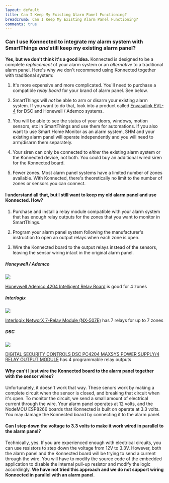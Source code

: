 ```yaml
---
layout: default
title: Can I Keep My Existing Alarm Panel Functioning?
breadcrumb: Can I Keep My Existing Alarm Panel Functioning?
comments: true
---
```


### Can I use Konnected to integrate my alarm system with SmartThings _and_ still keep my existing alarm panel?

**Yes, but we don't think it's a good idea.** Konnected is designed to be a complete _replacement_ of your alarm system
 or an _alternative_ to a traditional alarm panel. Here's why we don't recommend using Konnected together with traditional system:

1. It's more expensive and more complicated. You'll need to purchase a compatible _relay board_ for your brand of alarm
panel. See below.

1. SmartThings will _not_ be able to arm or disarm your existing alarm system. If you want to do that, look into a product
called [Envasalink EVL-4](https://www.amazon.com/Envisalink-EVL-4EZR-Security-Interface-Honeywell/dp/B016WQTJ4S/ref=as_li_ss_tl?ie=UTF8&qid=1503204963&sr=8-2&keywords=envisalink+evl-4&linkCode=ll1&tag=konnected-io-20&linkId=940604dde67e8187a5136a776d666c95)
for DSC and Honewell / Ademco systems.

1. You will be able to see the status of your doors, windows, motion sensors, etc in SmartThings and use them for 
automations. If you also want to use Smart Home Monitor as an alarm system,
SHM and your existing alarm panel will operate independently and you will need to arm/disarm them separately.

1. Your siren can only be connected to _either_ the existing alarm system or the Konnected device, not both. You could
buy an additional wired siren for the Konnected board.

1. Fewer zones. Most alarm panel systems have a limited number of zones available. With Konnected, there's theoretically
no limit to the number of zones or sensors you can connect. 

#### I understand all that, but I still want to keep my old alarm panel and use Konnected. How?

1. Purchase and install a relay module compatible with your alarm system that has enough relay outputs for the zones that
you want to monitor in SmartThings.

1. Program your alarm panel system following the manufacturer's instruction to open an output relays when each zone is
open.

1. Wire the Konnected board to the output relays instead of the sensors, leaving the sensor wiring intact in the original alarm panel.

##### Honeywell / Ademco

<a class="img-product" href="https://www.amazon.com/Honeywell-Ademco-4204-Intelligent-Relay/dp/B000GUSMGS/ref=as_li_ss_il?s=hi&ie=UTF8&qid=1503202122&sr=1-1&keywords=ademco+4204&linkCode=li1&tag=konnected-io-20&linkId=9dfa83e2a3a27797464f22ec567171c7" target="_blank"><img border="0" src="//ws-na.amazon-adsystem.com/widgets/q?_encoding=UTF8&ASIN=B000GUSMGS&Format=_SL110_&ID=AsinImage&MarketPlace=US&ServiceVersion=20070822&WS=1&tag=konnected-io-20" ></a><img src="https://ir-na.amazon-adsystem.com/e/ir?t=konnected-io-20&l=li1&o=1&a=B000GUSMGS" width="1" height="1" border="0" alt="" style="border:none !important; margin:0px !important;" />

[Honeywell Ademco 4204 Intelligent Relay Board](https://www.amazon.com/Honeywell-Ademco-4204-Intelligent-Relay/dp/B000GUSMGS/ref=as_li_ss_tl?s=hi&ie=UTF8&qid=1503202122&sr=1-1&keywords=ademco+4204&linkCode=ll1&tag=konnected-io-20&linkId=1ee1ece072069c73007928662aba3d94)
is good for 4 zones
<br style="clear:both;"/>

##### Interlogix

<a class="img-product" href="https://www.amazon.com/Interlogix-NetworX-7-Relay-Module-NX-507E/dp/B00171AG6O/ref=as_li_ss_il?ie=UTF8&qid=1503202275&sr=8-2&keywords=nx507E&linkCode=li1&tag=konnected-io-20&linkId=cfa4655e45e4e522da0d12bfc3689f98" target="_blank"><img border="0" src="//ws-na.amazon-adsystem.com/widgets/q?_encoding=UTF8&ASIN=B00171AG6O&Format=_SL110_&ID=AsinImage&MarketPlace=US&ServiceVersion=20070822&WS=1&tag=konnected-io-20" ></a><img src="https://ir-na.amazon-adsystem.com/e/ir?t=konnected-io-20&l=li1&o=1&a=B00171AG6O" width="1" height="1" border="0" alt="" style="border:none !important; margin:0px !important;" />

[Interlogix NetworX 7-Relay Module (NX-507E)](https://www.amazon.com/Interlogix-NetworX-7-Relay-Module-NX-507E/dp/B00171AG6O/ref=as_li_ss_tl?ie=UTF8&qid=1503202275&sr=8-2&keywords=nx507E&linkCode=ll1&tag=konnected-io-20&linkId=439b794e1f57baeee4ae42ad3b3612f3)
has 7 relays for up to 7 zones
<br style="clear:both;"/>

##### DSC

<a class="img-product" href="https://www.amazon.com/DIGITAL-SECURITY-CONTROLS-DSC-PC4204/dp/B002I0XR96/ref=as_li_ss_il?ie=UTF8&qid=1503202742&sr=8-1&keywords=dsc+pc4204&linkCode=li1&tag=konnected-io-20&linkId=ae14b1cda7617080873661022fd3eba5" target="_blank"><img border="0" src="//ws-na.amazon-adsystem.com/widgets/q?_encoding=UTF8&ASIN=B002I0XR96&Format=_SL110_&ID=AsinImage&MarketPlace=US&ServiceVersion=20070822&WS=1&tag=konnected-io-20" ></a><img src="https://ir-na.amazon-adsystem.com/e/ir?t=konnected-io-20&l=li1&o=1&a=B002I0XR96" width="1" height="1" border="0" alt="" style="border:none !important; margin:0px !important;" />

[DIGITAL SECURITY CONTROLS DSC PC4204 MAXSYS POWER SUPPLY/4 RELAY OUTPUT MODULE](https://www.amazon.com/DIGITAL-SECURITY-CONTROLS-DSC-PC4204/dp/B002I0XR96/ref=as_li_ss_tl?ie=UTF8&qid=1503202742&sr=8-1&keywords=dsc+pc4204&linkCode=ll1&tag=konnected-io-20&linkId=64835ce553c5a1a4dd3f6278ceb8ef93) has 4 programmable relay outputs
<br style="clear:both;"/>
 
 
#### Why can't I just wire the Konnected board to the alarm panel together with the sensor wires?

Unfortunately, it doesn't work that way. These senors work by making a complete circuit when the sensor is closed, and
breaking that circuit when it's open. To monitor the circuit, we send a small amount of electrical current through the
wire. Your alarm panel operates at 12 volts, and the NodeMCU ESP8266 boards that Konnected is built on operate at 3.3 
volts. You may damage the Konnected board by connecting it to the alarm panel.

#### Can I step down the voltage to 3.3 volts to make it work wired in parallel to the alarm panel?

Technically, yes. If you are experienced enough with electrical circuits, you can use resistors to step down the voltage
from 12V to 3.3V. However, both the alarm panel and the Konnected board will be trying to send a current through the wire.
You will have to modify the source code of the embedded application to disable the internal pull-up resistor and modify
the logic accordingly. **We have not tried this approach and we do not support wiring Konnected in parallel with an alarm
panel**. 

